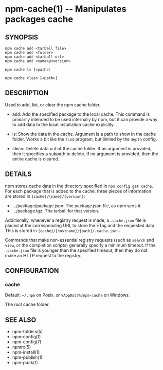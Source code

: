 npm-cache(1) -- Manipulates packages cache
==========================================


































































<extoc></extoc>

## SYNOPSIS

    npm cache add <tarball file>
    npm cache add <folder>
    npm cache add <tarball url>
    npm cache add <name>@<version>

    npm cache ls [<path>]

    npm cache clean [<path>]

## DESCRIPTION

Used to add, list, or clear the npm cache folder.

* add:
  Add the specified package to the local cache.  This command is primarily
  intended to be used internally by npm, but it can provide a way to
  add data to the local installation cache explicitly.

* ls:
  Show the data in the cache.  Argument is a path to show in the cache
  folder.  Works a bit like the `find` program, but limited by the
  `depth` config.

* clean:
  Delete data out of the cache folder.  If an argument is provided, then
  it specifies a subpath to delete.  If no argument is provided, then
  the entire cache is cleared.

## DETAILS

npm stores cache data in the directory specified in `npm config get cache`.
For each package that is added to the cache, three pieces of information are
stored in `{cache}/{name}/{version}`:

* .../package/package.json:
  The package.json file, as npm sees it.
* .../package.tgz:
  The tarball for that version.

Additionally, whenever a registry request is made, a `.cache.json` file
is placed at the corresponding URI, to store the ETag and the requested
data.  This is stored in `{cache}/{hostname}/{path}/.cache.json`.

Commands that make non-essential registry requests (such as `search` and
`view`, or the completion scripts) generally specify a minimum timeout.
If the `.cache.json` file is younger than the specified timeout, then
they do not make an HTTP request to the registry.

## CONFIGURATION

### cache

Default: `~/.npm` on Posix, or `%AppData%/npm-cache` on Windows.

The root cache folder.

## SEE ALSO

* npm-folders(5)
* npm-config(1)
* npm-config(7)
* npmrc(5)
* npm-install(1)
* npm-publish(1)
* npm-pack(1)
